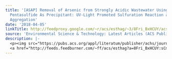 ```yaml
---
title: '[ASAP] Removal of Arsenic from Strongly Acidic Wastewater Using Phosphorus
  Pentasulfide As Precipitant: UV-Light Promoted Sulfuration Reaction and Particle
  Aggregation'
date: '2018-04-05'
linkTitle: http://feedproxy.google.com/~r/acs/esthag/~3/8Fri_BxHCUY/acs.est.8b00206
source: 'Environmental Science & Technology: Latest Articles (ACS Publications)'
description: |-
  <p><img src="https://pubs.acs.org/appl/literatum/publisher/achs/journals/content/esthag/0/esthag.ahead-of-print/acs.est.8b00206/20180405/images/medium/es-2018-00206p_0005.gif" alt="TOC Graphic"/></p><div><cite>Environmental Science & Technology</cite></div><div>DOI: 10.1021/acs.est.8b00206</div><div class="feedflare">
  <a href="http://feeds.feedburner.com/~ff/acs/esthag?a=8Fri_BxHCUY:sCmlRgAk-rs:yIl2AUoC8zA"><img src="http://feeds.feedburner.com/~ff/acs/esthag?d=yIl2AUoC8zA" border="0"></img></a>
---
```


